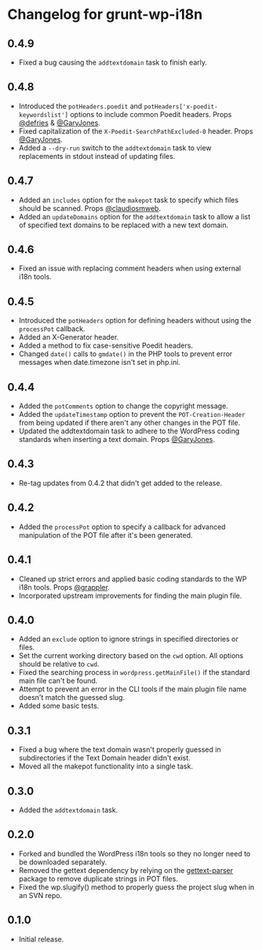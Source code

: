 # Changelog for grunt-wp-i18n

## 0.4.9

* Fixed a bug causing the `addtextdomain` task to finish early.

## 0.4.8

* Introduced the `potHeaders.poedit` and `potHeaders['x-poedit-keywordslist']` options to include common Poedit headers. Props [@defries](https://github.com/defries) & [@GaryJones](https://github.com/GaryJones).
* Fixed capitalization of the `X-Poedit-SearchPathExcluded-0` header. Props [@GaryJones](https://github.com/GaryJones).
* Added a `--dry-run` switch to the `addtextdomain` task to view replacements in stdout instead of updating files.

## 0.4.7

* Added an `includes` option for the `makepot` task to specify which files should be scanned. Props [@claudiosmweb](https://github.com/claudiosmweb).
* Added an `updateDomains` option for the `addtextdomain` task to allow a list of specified text domains to be replaced with a new text domain.

## 0.4.6

* Fixed an issue with replacing comment headers when using external i18n tools.

## 0.4.5

* Introduced the `potHeaders` option for defining headers without using the `processPot` callback.
* Added an X-Generator header.
* Added a method to fix case-sensitive Poedit headers.
* Changed `date()` calls to `gmdate()` in the PHP tools to prevent error messages when date.timezone isn't set in php.ini.

## 0.4.4

* Added the `potComments` option to change the copyright message.
* Added the `updateTimestamp` option to prevent the `POT-Creation-Header` from being updated if there aren't any other changes in the POT file.
* Updated the addtextdomain task to adhere to the WordPress coding standards when inserting a text domain. Props [@GaryJones](https://github.com/GaryJones).

## 0.4.3

* Re-tag updates from 0.4.2 that didn't get added to the release.

## 0.4.2

* Added the `processPot` option to specify a callback for advanced manipulation of the POT file after it's been generated.

## 0.4.1

* Cleaned up strict errors and applied basic coding standards to the WP i18n tools. Props [@grappler](https://github.com/grappler).
* Incorporated upstream improvements for finding the main plugin file.

## 0.4.0

* Added an `exclude` option to ignore strings in specified directories or files.
* Set the current working directory based on the `cwd` option. All options should be relative to `cwd`.
* Fixed the searching process in `wordpress.getMainFile()` if the standard main file can't be found.
* Attempt to prevent an error in the CLI tools if the main plugin file name doesn't match the guessed slug.
* Added some basic tests.

## 0.3.1

* Fixed a bug where the text domain wasn't properly guessed in subdirectories if the Text Domain header didn't exist.
* Moved all the makepot functionality into a single task.

## 0.3.0

* Added the `addtextdomain` task.

## 0.2.0

* Forked and bundled the WordPress i18n tools so they no longer need to be downloaded separately.
* Removed the gettext dependency by relying on the [gettext-parser](https://github.com/andris9/gettext-parser) package to remove duplicate strings in POT files.
* Fixed the wp.slugify() method to properly guess the project slug when in an SVN repo.

## 0.1.0

* Initial release.
